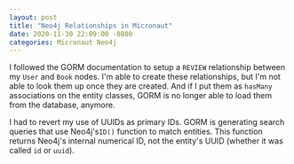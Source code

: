 ```yaml
---
layout: post
title: "Neo4j Relationships in Micronaut"
date: 2020-11-30 22:09:00 -0800
categories: Micronaut Neo4j
---
```

I followed the GORM documentation to setup a `REVIEW` relationship between my
`User` and `Book` nodes.  I'm able to create these relationships, but I'm not
able to look them up once they are created.  And if I put them as `hasMany`
associations on the entity classes, GORM is no longer able to load them from the
database, anymore.

I had to revert my use of UUIDs as primary IDs.  GORM is generating search
queries that use Neo4j's`ID()` function to match entities.  This function
returns Neo4j's internal numerical ID, not the entity's UUID (whether it was
called `id` or `uuid`).
